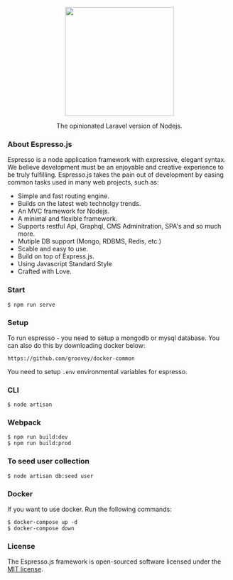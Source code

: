 <p align="center"><a href="#" target="_blank"><img src="https://cdn.shopify.com/s/files/1/0038/8775/9458/files/Logo_PNG_3_410x.png?v=1587634392" width="245"></a></p>
<p align="center">
The opinionated Laravel version of Nodejs.
</p>

### About Espresso.js

Espresso is a node application framework with expressive, elegant syntax. We believe development must be an enjoyable and creative experience to be truly fulfilling. Espresso.js takes the pain out of development by easing common tasks used in many web projects, such as:

- Simple and fast routing engine.
- Builds on the latest web technolgy trends. 
- An MVC framework for Nodejs. 
- A minimal and flexible framework.
- Supports restful Api, Graphql, CMS Adminitration, SPA's and so much more.
- Mutiple DB support (Mongo, RDBMS, Redis, etc.)
- Scable and easy to use.
- Build on top of Express.js. 
- Using Javascript Standard Style
- Crafted with Love.

### Start
    
    $ npm run serve

### Setup

To run espresso - you need to setup a mongodb or mysql database.
You can also do this by downloading docker below:

    https://github.com/groovey/docker-common

You need to setup `.env` environmental variables for espresso.    
  
### CLI

    $ node artisan    

### Webpack

    $ npm run build:dev
    $ npm run build:prod

### To seed user collection

    $ node artisan db:seed user

### Docker

If you want to use docker. Run the following commands:

    $ docker-compose up -d
    $ docker-compose down
  
### License

The Espresso.js framework is open-sourced software licensed under the [MIT license](https://opensource.org/licenses/MIT).
